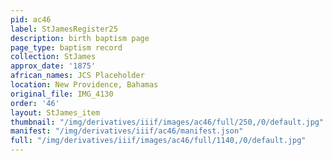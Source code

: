 ```yaml
---
pid: ac46
label: StJamesRegister25
description: birth baptism page
page_type: baptism record
collection: StJames
approx_date: '1875'
african_names: JCS Placeholder
location: New Providence, Bahamas
original_file: IMG_4130
order: '46'
layout: StJames_item
thumbnail: "/img/derivatives/iiif/images/ac46/full/250,/0/default.jpg"
manifest: "/img/derivatives/iiif/ac46/manifest.json"
full: "/img/derivatives/iiif/images/ac46/full/1140,/0/default.jpg"
---
```

